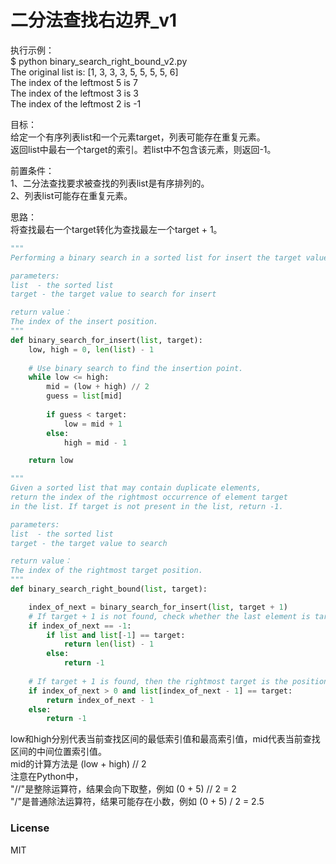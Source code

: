 # 二分法查找右边界_v1
  
执行示例：  
$ python binary_search_right_bound_v2.py  
The original list is: [1, 3, 3, 3, 5, 5, 5, 5, 6]  
The index of the leftmost 5 is 7  
The index of the leftmost 3 is 3  
The index of the leftmost 2 is -1  
    
目标：  
给定一个有序列表list和一个元素target，列表可能存在重复元素。  
返回list中最右一个target的索引。若list中不包含该元素，则返回-1。  
  
前置条件：   
1、二分法查找要求被查找的列表list是有序排列的。  
2、列表list可能存在重复元素。  
  
思路：  
将查找最右一个target转化为查找最左一个target + 1。 
  
```python
"""
Performing a binary search in a sorted list for insert the target value.

parameters:
list  - the sorted list
target - the target value to search for insert

return value：
The index of the insert position.
"""
def binary_search_for_insert(list, target):
    low, high = 0, len(list) - 1
    
    # Use binary search to find the insertion point.
    while low <= high:
        mid = (low + high) // 2
        guess = list[mid]
        
        if guess < target:
            low = mid + 1
        else:
            high = mid - 1

    return low

"""
Given a sorted list that may contain duplicate elements, 
return the index of the rightmost occurrence of element target
in the list. If target is not present in the list, return -1.

parameters:
list  - the sorted list
target - the target value to search

return value：
The index of the rightmost target position.
"""
def binary_search_right_bound(list, target):

    index_of_next = binary_search_for_insert(list, target + 1)
    # If target + 1 is not found, check whether the last element is target.
    if index_of_next == -1:
        if list and list[-1] == target:
            return len(list) - 1
        else:
            return -1
    
    # If target + 1 is found, then the rightmost target is the position right before it.
    if index_of_next > 0 and list[index_of_next - 1] == target:
        return index_of_next - 1
    else:
        return -1
```
  
low和high分别代表当前查找区间的最低索引值和最高索引值，mid代表当前查找区间的中间位置索引值。  
mid的计算方法是 (low + high) // 2  
注意在Python中，  
"//"是整除运算符，结果会向下取整，例如 (0 + 5) // 2 = 2   
"/"是普通除法运算符，结果可能存在小数，例如 (0 + 5) / 2 = 2.5  
  
### License
  
MIT
